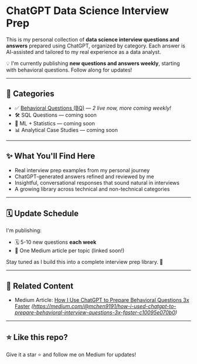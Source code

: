 # ChatGPT Data Science Interview Prep

This is my personal collection of **data science interview questions and answers** prepared using ChatGPT, organized by category. Each answer is AI-assisted and tailored to my real experience as a data analyst.

💡 I'm currently publishing **new questions and answers weekly**, starting with behavioral questions. Follow along for updates!

---

## 📁 Categories

- ✅ [Behavioral Questions (BQ)](behavioral/BQ_Questions.md) — *2 live now, more coming weekly!*
- 🛠️ SQL Questions — coming soon  
- 🧠 ML + Statistics — coming soon  
- 📊 Analytical Case Studies — coming soon  

---

## ✨ What You'll Find Here

- Real interview prep examples from my personal journey  
- ChatGPT-generated answers refined and reviewed by me  
- Insightful, conversational responses that sound natural in interviews  
- A growing library across technical and non-technical categories

---

## 🗓️ Update Schedule

I'm publishing:
- 🗓️ 5-10 new questions **each week**
- 🧵 One Medium article per topic (linked soon!)

Stay tuned as I build this into a complete interview prep library. 🌱

---

## 🔗 Related Content

- Medium Article: [How I Use ChatGPT to Prepare Behavioral Questions 3x Faster](#) *(https://medium.com/@mchen9191/how-i-used-chatgpt-to-prepare-behavioral-interview-questions-3x-faster-c10095e070b0)*

---

## ⭐️ Like this repo?

Give it a star ⭐ and follow me on Medium for updates!

